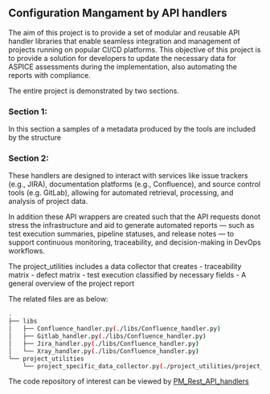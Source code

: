 ## Configuration Mangament by API handlers
The aim of this project is to provide a set of modular and reusable API handler libraries that enable seamless integration and management of projects running on popular CI/CD platforms.
This objective of this project is to provide a solution for developers to update the necessary data for ASPICE assessments during the implementation, also automating the reports with compliance.


The entire project is demonstrated by two sections.
### Section 1:
In this section a samples of a metadata produced by the tools are included by the structure

### Section 2: 

These handlers are designed to interact with services like issue trackers (e.g., JIRA), documentation platforms (e.g., Confluence), and source control tools (e.g. GitLab), allowing for automated retrieval, processing, and analysis of project data.

In addition these API wrappers are created such that the API requests donot stress the infrastructure and aid to generate automated reports — such as test execution summaries, pipeline statuses, and release notes — to support continuous monitoring, traceability, and decision-making in DevOps workflows.

The project_utilities includes a data collector that creates 
    - traceability matrix 
    - defect matrix
    - test execution classified by necessary fields
    - A general overview of the project report

The related files are as below:
``` bash
.
├── libs
│   ├── Confluence_handler.py(./libs/Confluence_handler.py)
│   ├── Gitlab_handler.py(./libs/Confluence_handler.py)
│   ├── Jira_handler.py(./libs/Confluence_handler.py)
│   └── Xray_handler.py(./libs/Confluence_handler.py)
└── project_utilities
    └── project_specific_data_collector.py(./project_utilities/project_specific_data_collector.py)
```


The code repository of interest can be viewed by [PM_Rest_API_handlers](https://github.com/ManiRajan1/Project_repositories/tree/PM_Rest_API_handler) 